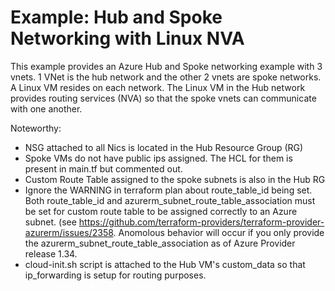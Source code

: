 # Example: Hub and Spoke Networking with Linux NVA

This example provides an Azure Hub and Spoke networking example with 3 vnets.  1 VNet is the hub network and the other 2 vnets are spoke networks.  A Linux VM resides on each network.  The Linux VM in the Hub network provides routing services (NVA) so that the spoke vnets can communicate with one another.

Noteworthy:

* NSG attached to all Nics is located in the Hub Resource Group (RG)
* Spoke VMs do not have public ips assigned.  The HCL for them is present in main.tf but commented out.
* Custom Route Table assigned to the spoke subnets is also in the Hub RG
* Ignore the WARNING in terraform plan about route_table_id being set.  Both route_table_id and azurerm_subnet_route_table_association must be set for custom route table to be assigned correctly to an Azure subnet.  (see https://github.com/terraform-providers/terraform-provider-azurerm/issues/2358.  Anomolous behavior will occur if you only provide the azurerm_subnet_route_table_association as of Azure Provider release 1.34.
* cloud-init.sh script is attached to the Hub VM's custom_data so that ip_forwarding is setup for routing purposes.

